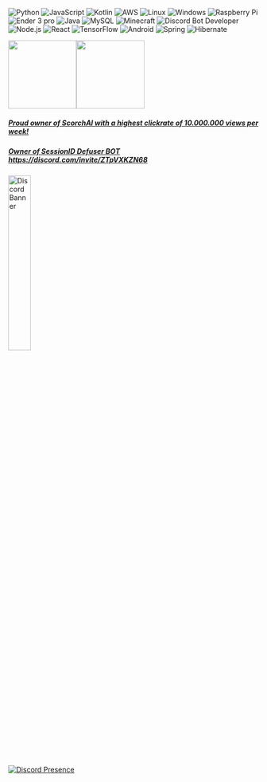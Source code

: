 ![Python](https://img.shields.io/badge/-Python-000?&logo=Python&style=for-the-badge&labelColor=555555&color=333333)
![JavaScript](https://img.shields.io/badge/-JavaScript-000?&logo=JavaScript&style=for-the-badge&labelColor=111111&color=333333)
![Kotlin](https://img.shields.io/badge/-Kotlin-000?&logo=Kotlin&style=for-the-badge&labelColor=F6891F&color=333333)
![AWS](https://img.shields.io/badge/-AWS-000?&logo=Amazon-AWS&logoColor=F90&style=for-the-badge&labelColor=232f3e&color=333333)
![Linux](https://img.shields.io/badge/-Linux-000?&logo=Linux&style=for-the-badge&labelColor=bbbbbb&color=333333)
![Windows](https://img.shields.io/badge/-Windows-000?&logo=windows&style=for-the-badge&labelColor=555555&color=333333)
![Raspberry Pi](https://img.shields.io/badge/-Raspberry%20Pi-000?&logo=raspberrypi&style=for-the-badge&labelColor=c7053d&color=333333)
![Ender 3 pro](https://img.shields.io/badge/-Ender%203%20Pro-000?&logo=Ender3Pro&style=for-the-badge&color=333333)
![Java](https://img.shields.io/badge/-Java-000?&logo=Java&style=for-the-badge&labelColor=EEBA4C&color=333333)
![MySQL](https://img.shields.io/badge/-MySQL-000?&logo=MySQL&style=for-the-badge&labelColor=F29111&color=333333)
![Minecraft](https://img.shields.io/badge/-Minecraft-000?&logo=Minecraft&style=for-the-badge&labelColor=555555&color=333333)
![Discord Bot Developer](https://img.shields.io/badge/-Discord%20Bot%20Developer-000?&logo=Discord&style=for-the-badge&labelColor=2C2F33&color=333333)
![Node.js](https://img.shields.io/badge/-Node.js-000?&logo=node.js&style=for-the-badge&labelColor=303030&color=333333)
![React](https://img.shields.io/badge/-React-000?&logo=React&style=for-the-badge&labelColor=b4b7be&color=333333)
![TensorFlow](https://img.shields.io/badge/-TensorFlow-000?&logo=TensorFlow&style=for-the-badge&labelColor=616161&color=333333)
![Android](https://img.shields.io/badge/-ADB-000?&logo=Android&style=for-the-badge&labelColor=aaaaaa&color=333333)
![Spring](https://img.shields.io/badge/-Spring-000?&logo=Spring&style=for-the-badge&labelColor=aaaaaa&color=333333)
![Hibernate](https://img.shields.io/badge/-Hibernate-000?&logo=Hibernate&style=for-the-badge&labelColor=aaaaaa&color=333333)
<br>


<a href="https://scorchchamp.com/"><img height="137px" src="https://github-readme-stats.vercel.app/api?username=scorchchamp&hide_title=true&hide_border=true&show_icons=true&include_all_commits=true&count_private=true&line_height=21&text_color=000&icon_color=000&bg_color=0,ea6161,ffc64d,fffc4d,52fa5a&theme=graywhite" /><!-- wi*quL3fcV --><img height="137px" src="https://github-readme-stats.vercel.app/api/top-langs/?username=scorchchamp&hide_title=true&hide_border=true&layout=compact&langs_count=15&text_color=000&icon_color=fff&bg_color=0,52fa5a,4dfcff,c64dff&theme=graywhite" />

##### Proud owner of ScorchAI with a highest clickrate of 10.000.000 views per week!
##### Owner of SessionID Defuser BOT https://discord.com/invite/ZTpVXKZN68

<a href="https://discord.com/invite/ZTpVXKZN68">
  <img src="https://discordapp.com/api/guilds/927926252491378751/widget.png?style=banner2" alt="Discord Banner" width="30%"/><br>
  
</a>
  
  [![Discord Presence](https://lanyard.cnrad.dev/api/329996760053317632)](https://discord.com/users/329996760053317632)  
  
